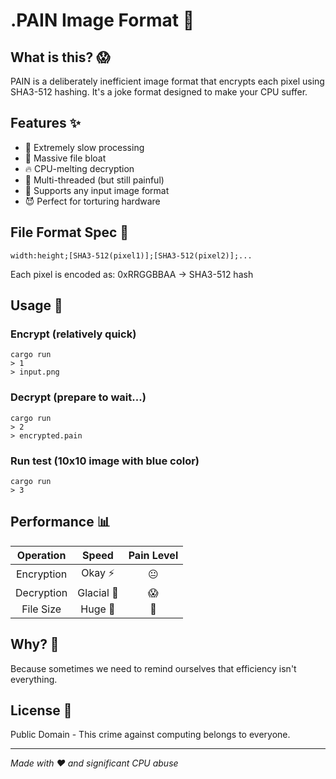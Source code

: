 # .PAIN Image Format 🎨

## What is this? 😱

PAIN is a deliberately inefficient image format that encrypts each pixel using SHA3-512 hashing. It's a joke format designed to make your CPU suffer.

## Features ✨

-   🐌 Extremely slow processing
-   💾 Massive file bloat
-   🔥 CPU-melting decryption
-   🧵 Multi-threaded (but still painful)
-   🎨 Supports any input image format
-   😈 Perfect for torturing hardware

## File Format Spec 📑

```
width:height;[SHA3-512(pixel1)];[SHA3-512(pixel2)];...
```

Each pixel is encoded as: 0xRRGGBBAA → SHA3-512 hash

## Usage 🚀

### Encrypt (relatively quick)

```
cargo run
> 1
> input.png
```

### Decrypt (prepare to wait...)

```
cargo run
> 2
> encrypted.pain
```

### Run test (10x10 image with blue color)

```
cargo run
> 3
```

## Performance 📊

| Operation  |   Speed    | Pain Level |
| :--------: | :--------: | :--------: |
| Encryption |  Okay ⚡   |     😐     |
| Decryption | Glacial 🐌 |     😱     |
| File Size  |  Huge 💾   |     🤯     |

## Why? 🤔

Because sometimes we need to remind ourselves that efficiency isn't everything.

## License 📜

Public Domain - This crime against computing belongs to everyone.

---

_Made with ❤️ and significant CPU abuse_

